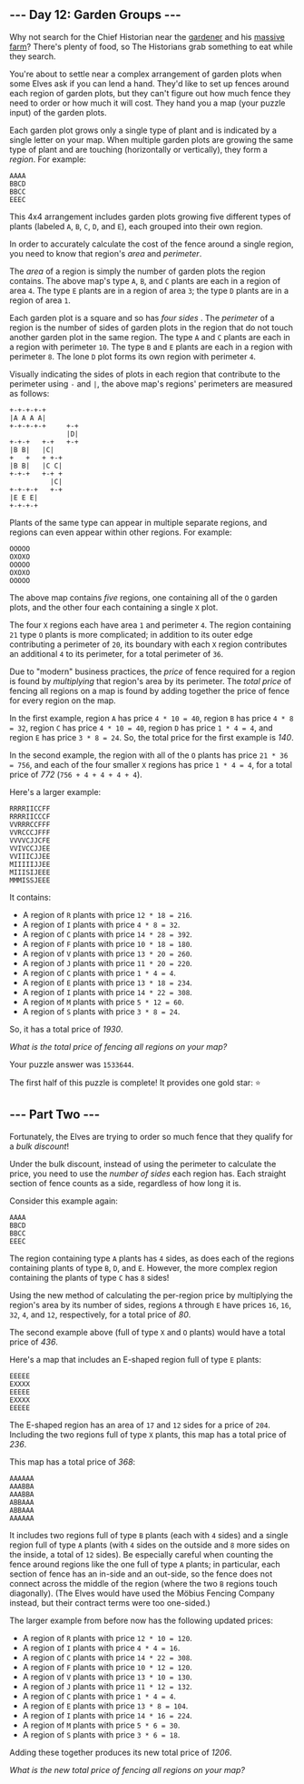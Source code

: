 \--- Day 12: Garden Groups ---
-----------------------------

Why not search for the Chief Historian near the [gardener](/2023/day/5) and his [massive farm](/2023/day/21)? There's plenty of food, so The Historians grab something to eat while they search.

You're about to settle near a complex arrangement of garden plots when some Elves ask if you can lend a hand. They'd like to set up fences around each region of garden plots, but they can't figure out how much fence they need to order or how much it will cost. They hand you a map (your puzzle input) of the garden plots.

Each garden plot grows only a single type of plant and is indicated by a single letter on your map. When multiple garden plots are growing the same type of plant and are touching (horizontally or vertically), they form a *region*. For example:

    AAAA
    BBCD
    BBCC
    EEEC

This 4x4 arrangement includes garden plots growing five different types of plants (labeled `A`, `B`, `C`, `D`, and `E`), each grouped into their own region.

In order to accurately calculate the cost of the fence around a single region, you need to know that region's *area* and *perimeter*.

The *area* of a region is simply the number of garden plots the region contains. The above map's type `A`, `B`, and `C` plants are each in a region of area `4`. The type `E` plants are in a region of area `3`; the type `D` plants are in a region of area `1`.

Each garden plot is a square and so has *four sides* . The *perimeter* of a region is the number of sides of garden plots in the region that do not touch another garden plot in the same region. The type `A` and `C` plants are each in a region with perimeter `10`. The type `B` and `E` plants are each in a region with perimeter `8`. The lone `D` plot forms its own region with perimeter `4`.

Visually indicating the sides of plots in each region that contribute to the perimeter using `-` and `|`, the above map's regions' perimeters are measured as follows:

    +-+-+-+-+
    |A A A A|
    +-+-+-+-+     +-+
                  |D|
    +-+-+   +-+   +-+
    |B B|   |C|
    +   +   + +-+
    |B B|   |C C|
    +-+-+   +-+ +
              |C|
    +-+-+-+   +-+
    |E E E|
    +-+-+-+

Plants of the same type can appear in multiple separate regions, and regions can even appear within other regions. For example:

    OOOOO
    OXOXO
    OOOOO
    OXOXO
    OOOOO

The above map contains *five* regions, one containing all of the `O` garden plots, and the other four each containing a single `X` plot.

The four `X` regions each have area `1` and perimeter `4`. The region containing `21` type `O` plants is more complicated; in addition to its outer edge contributing a perimeter of `20`, its boundary with each `X` region contributes an additional `4` to its perimeter, for a total perimeter of `36`.

Due to "modern" business practices, the *price* of fence required for a region is found by *multiplying* that region's area by its perimeter. The *total price* of fencing all regions on a map is found by adding together the price of fence for every region on the map.

In the first example, region `A` has price `4 * 10 = 40`, region `B` has price `4 * 8 = 32`, region `C` has price `4 * 10 = 40`, region `D` has price `1 * 4 = 4`, and region `E` has price `3 * 8 = 24`. So, the total price for the first example is *140*.

In the second example, the region with all of the `O` plants has price `21 * 36 = 756`, and each of the four smaller `X` regions has price `1 * 4 = 4`, for a total price of *772* (`756 + 4 + 4 + 4 + 4`).

Here's a larger example:

    RRRRIICCFF
    RRRRIICCCF
    VVRRRCCFFF
    VVRCCCJFFF
    VVVVCJJCFE
    VVIVCCJJEE
    VVIIICJJEE
    MIIIIIJJEE
    MIIISIJEEE
    MMMISSJEEE

It contains:

* A region of `R` plants with price `12 * 18 = 216`.
* A region of `I` plants with price `4 * 8 = 32`.
* A region of `C` plants with price `14 * 28 = 392`.
* A region of `F` plants with price `10 * 18 = 180`.
* A region of `V` plants with price `13 * 20 = 260`.
* A region of `J` plants with price `11 * 20 = 220`.
* A region of `C` plants with price `1 * 4 = 4`.
* A region of `E` plants with price `13 * 18 = 234`.
* A region of `I` plants with price `14 * 22 = 308`.
* A region of `M` plants with price `5 * 12 = 60`.
* A region of `S` plants with price `3 * 8 = 24`.

So, it has a total price of *1930*.

*What is the total price of fencing all regions on your map?*

Your puzzle answer was `1533644`.

The first half of this puzzle is complete! It provides one gold star: ⭐

--- Part Two ---
-------------------------

Fortunately, the Elves are trying to order so much fence that they qualify for a *bulk discount*!

Under the bulk discount, instead of using the perimeter to calculate the price, you need to use the *number of sides* each region has. Each straight section of fence counts as a side, regardless of how long it is.

Consider this example again:

    AAAA
    BBCD
    BBCC
    EEEC

The region containing type `A` plants has `4` sides, as does each of the regions containing plants of type `B`, `D`, and `E`. However, the more complex region containing the plants of type `C` has `8` sides!

Using the new method of calculating the per-region price by multiplying the region's area by its number of sides, regions `A` through `E` have prices `16`, `16`, `32`, `4`, and `12`, respectively, for a total price of *80*.

The second example above (full of type `X` and `O` plants) would have a total price of *436*.

Here's a map that includes an E-shaped region full of type `E` plants:

    EEEEE
    EXXXX
    EEEEE
    EXXXX
    EEEEE

The E-shaped region has an area of `17` and `12` sides for a price of `204`. Including the two regions full of type `X` plants, this map has a total price of *236*.

This map has a total price of *368*:

    AAAAAA
    AAABBA
    AAABBA
    ABBAAA
    ABBAAA
    AAAAAA

It includes two regions full of type `B` plants (each with `4` sides) and a single region full of type `A` plants (with `4` sides on the outside and `8` more sides on the inside, a total of `12` sides). Be especially careful when counting the fence around regions like the one full of type `A` plants; in particular, each section of fence has an in-side and an out-side, so the fence does not connect across the middle of the region (where the two `B` regions touch diagonally). (The Elves would have used the Möbius Fencing Company instead, but their contract terms were too one-sided.)

The larger example from before now has the following updated prices:

* A region of `R` plants with price `12 * 10 = 120`.
* A region of `I` plants with price `4 * 4 = 16`.
* A region of `C` plants with price `14 * 22 = 308`.
* A region of `F` plants with price `10 * 12 = 120`.
* A region of `V` plants with price `13 * 10 = 130`.
* A region of `J` plants with price `11 * 12 = 132`.
* A region of `C` plants with price `1 * 4 = 4`.
* A region of `E` plants with price `13 * 8 = 104`.
* A region of `I` plants with price `14 * 16 = 224`.
* A region of `M` plants with price `5 * 6 = 30`.
* A region of `S` plants with price `3 * 6 = 18`.

Adding these together produces its new total price of *1206*.

*What is the new total price of fencing all regions on your map?*